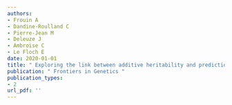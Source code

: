 ```yaml
---
authors: 
- Frouin A 
- Dandine-Roulland C 
- Pierre-Jean M 
- Deleuze J 
- Ambroise C 
- Le Floch E 
date: 2020-01-01
title: " Exploring the link between additive heritability and prediction accuracy from a ridge regression perspective "
publication: " Frontiers in Genetics "
publication_types:
- 2
url_pdf: ''
---
```

